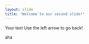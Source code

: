 ```yaml
---
layout: slide
title: "Welcome to our second slide!"
---
```

Your text
Use the left arrow to go back!

aha
